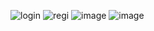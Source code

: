 ![login](https://github.com/nassimmninou/TPjsp/assets/130867963/3be3f3dc-c2ca-42f3-b8b8-d38a0a80387f)
![regi](https://github.com/nassimmninou/TPjsp/assets/130867963/834292fe-e359-4ec4-839b-01d9e9b00f6e)
![image](https://github.com/nassimmninou/TPjsp/assets/130867963/dc60b453-059b-4daf-882a-0ef7cccef473)
![image](https://github.com/nassimmninou/TPjsp/assets/130867963/486a1c6e-b8d2-452c-8573-ae361cb834ce)


